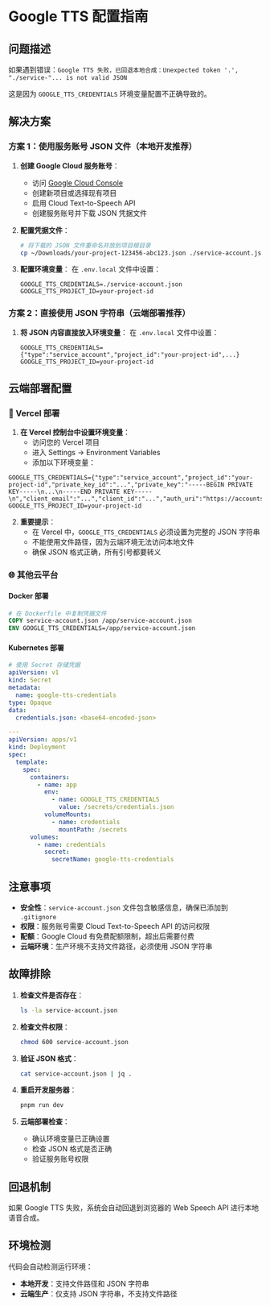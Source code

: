 # Google TTS 配置指南

## 问题描述

如果遇到错误：`Google TTS 失败，已回退本地合成：Unexpected token '.', "./service-"... is not valid JSON`

这是因为 `GOOGLE_TTS_CREDENTIALS` 环境变量配置不正确导致的。

## 解决方案

### 方案 1：使用服务账号 JSON 文件（本地开发推荐）

1. **创建 Google Cloud 服务账号**：
   - 访问 [Google Cloud Console](https://console.cloud.google.com/)
   - 创建新项目或选择现有项目
   - 启用 Cloud Text-to-Speech API
   - 创建服务账号并下载 JSON 凭据文件

2. **配置凭据文件**：

   ```bash
   # 将下载的 JSON 文件重命名并放到项目根目录
   cp ~/Downloads/your-project-123456-abc123.json ./service-account.json
   ```

3. **配置环境变量**：
   在 `.env.local` 文件中设置：
   ```env
   GOOGLE_TTS_CREDENTIALS=./service-account.json
   GOOGLE_TTS_PROJECT_ID=your-project-id
   ```

### 方案 2：直接使用 JSON 字符串（云端部署推荐）

1. **将 JSON 内容直接放入环境变量**：
   在 `.env.local` 文件中设置：
   ```env
   GOOGLE_TTS_CREDENTIALS={"type":"service_account","project_id":"your-project-id",...}
   GOOGLE_TTS_PROJECT_ID=your-project-id
   ```

## 云端部署配置

### 🚀 Vercel 部署

1. **在 Vercel 控制台中设置环境变量**：
   - 访问您的 Vercel 项目
   - 进入 Settings → Environment Variables
   - 添加以下环境变量：

```env
GOOGLE_TTS_CREDENTIALS={"type":"service_account","project_id":"your-project-id","private_key_id":"...","private_key":"-----BEGIN PRIVATE KEY-----\n...\n-----END PRIVATE KEY-----\n","client_email":"...","client_id":"...","auth_uri":"https://accounts.google.com/o/oauth2/auth","token_uri":"https://oauth2.googleapis.com/token","auth_provider_x509_cert_url":"https://www.googleapis.com/oauth2/v1/certs","client_x509_cert_url":"...","universe_domain":"googleapis.com"}
GOOGLE_TTS_PROJECT_ID=your-project-id
```

2. **重要提示**：
   - 在 Vercel 中，`GOOGLE_TTS_CREDENTIALS` 必须设置为完整的 JSON 字符串
   - 不能使用文件路径，因为云端环境无法访问本地文件
   - 确保 JSON 格式正确，所有引号都要转义

### 🌐 其他云平台

#### Docker 部署

```dockerfile
# 在 Dockerfile 中复制凭据文件
COPY service-account.json /app/service-account.json
ENV GOOGLE_TTS_CREDENTIALS=/app/service-account.json
```

#### Kubernetes 部署

```yaml
# 使用 Secret 存储凭据
apiVersion: v1
kind: Secret
metadata:
  name: google-tts-credentials
type: Opaque
data:
  credentials.json: <base64-encoded-json>

---
apiVersion: apps/v1
kind: Deployment
spec:
  template:
    spec:
      containers:
        - name: app
          env:
            - name: GOOGLE_TTS_CREDENTIALS
              value: /secrets/credentials.json
          volumeMounts:
            - name: credentials
              mountPath: /secrets
      volumes:
        - name: credentials
          secret:
            secretName: google-tts-credentials
```

## 注意事项

- **安全性**：`service-account.json` 文件包含敏感信息，确保已添加到 `.gitignore`
- **权限**：服务账号需要 Cloud Text-to-Speech API 的访问权限
- **配额**：Google Cloud 有免费配额限制，超出后需要付费
- **云端环境**：生产环境不支持文件路径，必须使用 JSON 字符串

## 故障排除

1. **检查文件是否存在**：

   ```bash
   ls -la service-account.json
   ```

2. **检查文件权限**：

   ```bash
   chmod 600 service-account.json
   ```

3. **验证 JSON 格式**：

   ```bash
   cat service-account.json | jq .
   ```

4. **重启开发服务器**：

   ```bash
   pnpm run dev
   ```

5. **云端部署检查**：
   - 确认环境变量已正确设置
   - 检查 JSON 格式是否正确
   - 验证服务账号权限

## 回退机制

如果 Google TTS 失败，系统会自动回退到浏览器的 Web Speech API 进行本地语音合成。

## 环境检测

代码会自动检测运行环境：

- **本地开发**：支持文件路径和 JSON 字符串
- **云端生产**：仅支持 JSON 字符串，不支持文件路径
